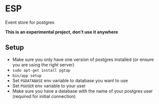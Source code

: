 # ESP

Event store for postgres

**This is an experimental project, don't use it anywhere**

## Setup

- Make sure you only have one version of postgres installed (or ensure you
  are using the right server)
- `sudo apt-get install pgtap`
- `bin/app setup`
- Set `PGDATABASE` env variable to database you want to use
- Set `PGUSER` env variable to your user
- Make sure you have a database with the name of your postgres user (required
  for initial connection)
